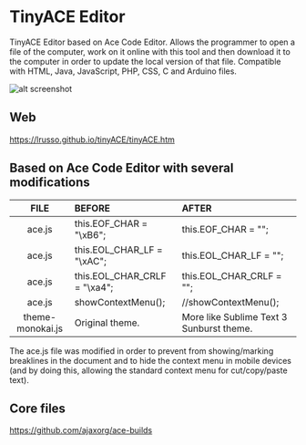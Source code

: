 # TinyACE Editor

TinyACE Editor based on Ace Code Editor. Allows the programmer to open a file of the computer, work on it online with this tool and then download it to the computer in order to update the local version of that file. Compatible with HTML, Java, JavaScript, PHP, CSS, C and Arduino files.

![alt screenshot](https://raw.githubusercontent.com/lrusso/tinyACE/master/tinyACE.png)

## Web

https://lrusso.github.io/tinyACE/tinyACE.htm

## Based on Ace Code Editor with several modifications

| FILE | BEFORE | AFTER |
| :------------: | :------------ | :------------ |
| ace.js | this.EOF_CHAR = "\xB6"; | this.EOF_CHAR = ""; |
| ace.js | this.EOL_CHAR_LF = "\xAC"; | this.EOL_CHAR_LF = ""; |
| ace.js | this.EOL_CHAR_CRLF = "\xa4"; | this.EOL_CHAR_CRLF = ""; |
| ace.js | showContextMenu(); | //showContextMenu(); |
| theme-monokai.js | Original theme. | More like Sublime Text 3 Sunburst theme. |

The ace.js file was modified in order to prevent from showing/marking breaklines in the document and to hide the context menu in mobile devices (and by doing this, allowing the standard context menu for cut/copy/paste text).

## Core files
https://github.com/ajaxorg/ace-builds
